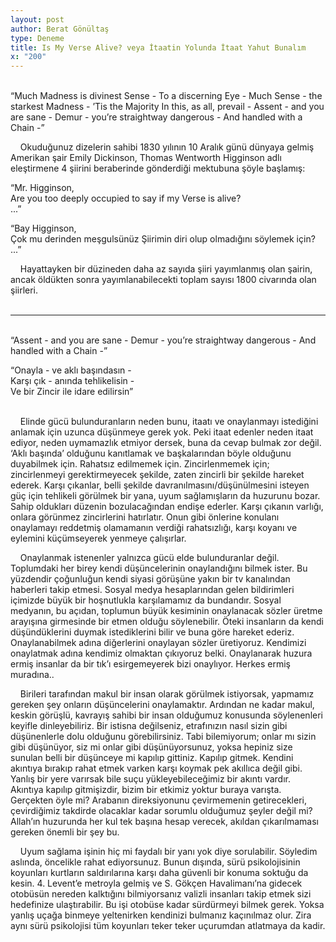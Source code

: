```yaml
---
layout: post
author: Berat Gönültaş
type: Deneme
title: Is My Verse Alive? veya İtaatin Yolunda İtaat Yahut Bunalım
x: "200"
---
```

<br/>
“Much Madness is divinest Sense -  
To a discerning Eye -  
Much Sense - the starkest Madness -  
’Tis the Majority  
In this, as all, prevail -  
Assent - and you are sane -  
Demur - you’re straightway dangerous -  
And handled with a Chain -”  

&nbsp;&nbsp;&nbsp;&nbsp;Okuduğunuz dizelerin sahibi 1830 yılının 10 Aralık günü dünyaya gelmiş Amerikan şair Emily Dickinson, Thomas Wentworth Higginson adlı eleştirmene 4 şiirini beraberinde gönderdiği mektubuna şöyle başlamış:

“Mr. Higginson,  
Are you too deeply occupied to say if my Verse is alive?  
...”

“Bay Higginson,  
Çok mu derinden meşgulsünüz Şiirimin diri olup olmadığını söylemek için?  
...”

&nbsp;&nbsp;&nbsp;&nbsp;Hayattayken bir düzineden daha az sayıda şiiri yayımlanmış olan şairin, ancak öldükten sonra yayımlanabilecekti toplam sayısı 1800 civarında olan şiirleri.
<br/>
<br/>

---

<br/>
“Assent - and you are sane -  
Demur - you’re straightway dangerous -  
And handled with a Chain -”  

“Onayla - ve aklı başındasın -  
Karşı çık - anında tehlikelisin -  
Ve bir Zincir ile idare edilirsin”  
<br/>

&nbsp;&nbsp;&nbsp;&nbsp;Elinde gücü bulunduranların neden bunu, itaatı ve onaylanmayı istediğini anlamak için uzunca düşünmeye gerek yok. Peki itaat edenler neden itaat ediyor, neden uymamazlık etmiyor dersek, buna da cevap bulmak zor değil. ‘Aklı başında’ olduğunu kanıtlamak ve başkalarından böyle olduğunu duyabilmek için. Rahatsız edilmemek için. Zincirlenmemek için; zincirlenmeyi gerektirmeyecek şekilde, zaten zincirli bir şekilde hareket ederek. Karşı çıkanlar, belli şekilde davranılmasını/düşünülmesini isteyen güç için tehlikeli görülmek bir yana, uyum sağlamışların da huzurunu bozar. Sahip oldukları düzenin bozulacağından endişe ederler. Karşı çıkanın varlığı, onlara görünmez zincirlerini hatırlatır. Onun gibi önlerine konulanı onaylamayı reddetmiş olamamanın verdiği rahatsızlığı, karşı koyanı ve eylemini küçümseyerek yenmeye çalışırlar.

&nbsp;&nbsp;&nbsp;&nbsp;Onaylanmak istenenler yalnızca gücü elde bulunduranlar değil. Toplumdaki her birey kendi düşüncelerinin onaylandığını bilmek ister. Bu yüzdendir çoğunluğun kendi siyasi görüşüne yakın bir tv kanalından haberleri takip etmesi. Sosyal medya hesaplarından gelen bildirimleri içimizde büyük bir hoşnutlukla karşılamamız da bundandır. Sosyal medyanın, bu açıdan, toplumun büyük kesiminin onaylanacak sözler üretme arayışına girmesinde bir etmen olduğu söylenebilir. Öteki insanların da kendi düşündüklerini duymak istediklerini bilir ve buna göre hareket ederiz. Onaylanabilmek adına diğerlerini onaylayan sözler üretiyoruz. Kendimizi onaylatmak adına kendimiz olmaktan çıkıyoruz belki. Onaylanarak huzura ermiş insanlar da bir tık’ı esirgemeyerek bizi onaylıyor. Herkes ermiş muradına..

&nbsp;&nbsp;&nbsp;&nbsp;Birileri tarafından makul bir insan olarak görülmek istiyorsak, yapmamız gereken şey onların düşüncelerini onaylamaktır. Ardından ne kadar makul, keskin görüşlü, kavrayış sahibi bir insan olduğumuz konusunda söylenenleri keyifle dinleyebiliriz. Bir istisna değilseniz, etrafınızın nasıl sizin gibi düşünenlerle dolu olduğunu görebilirsiniz. Tabi bilemiyorum; onlar mı sizin gibi düşünüyor, siz mi onlar gibi düşünüyorsunuz, yoksa hepiniz size sunulan belli bir düşünceye mi kapılıp gittiniz. Kapılıp gitmek. Kendini akıntıya bırakıp rahat etmek varken karşı koymak pek akıllıca değil gibi. Yanlış bir yere varırsak bile suçu yükleyebileceğimiz bir akıntı vardır. Akıntıya kapılıp gitmişizdir, bizim bir etkimiz yoktur buraya varışta. Gerçekten öyle mi? Arabanın direksiyonunu çevirmemenin getirecekleri, çevirdiğimiz takdirde olacaklar kadar sorumlu olduğumuz şeyler değil mi? Allah’ın huzurunda her kul tek başına hesap verecek, akıldan çıkarılmaması gereken önemli bir şey bu.

&nbsp;&nbsp;&nbsp;&nbsp;Uyum sağlama işinin hiç mi faydalı bir yanı yok diye sorulabilir. Söyledim aslında, öncelikle rahat ediyorsunuz. Bunun dışında, sürü psikolojisinin koyunları kurtların saldırılarına karşı daha güvenli bir konuma soktuğu da kesin. 4. Levent’e metroyla gelmiş ve S. Gökçen Havalimanı’na gidecek otobüsün nereden kalktığını bilmiyorsanız valizli insanları takip etmek sizi hedefinize ulaştırabilir. Bu işi otobüse kadar sürdürmeyi bilmek gerek. Yoksa yanlış uçağa binmeye yeltenirken kendinizi bulmanız kaçınılmaz olur. Zira aynı sürü psikolojisi tüm koyunları teker teker uçurumdan atlatmaya da kadir.
